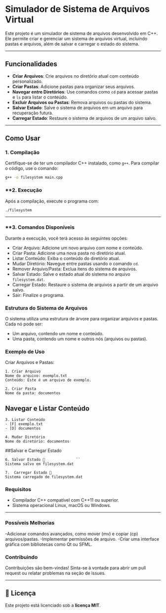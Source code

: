 # Simulador de Sistema de Arquivos Virtual

Este projeto é um simulador de sistema de arquivos desenvolvido em C++. Ele permite criar e gerenciar um sistema de arquivos virtual, incluindo pastas e arquivos, além de salvar e carregar o estado do sistema.

---

## **Funcionalidades**

- **Criar Arquivos**: Crie arquivos no diretório atual com conteúdo personalizado.
- **Criar Pastas**: Adicione pastas para organizar seus arquivos.
- **Navegar entre Diretórios**: Use comandos como `cd` para acessar pastas e `ls` para listar o conteúdo.
- **Excluir Arquivos ou Pastas**: Remova arquivos ou pastas do sistema.
- **Salvar Estado**: Salve o sistema de arquivos em um arquivo para recuperação futura.
- **Carregar Estado**: Restaure o sistema de arquivos de um arquivo salvo.

---

## **Como Usar**

### **1. Compilação**
Certifique-se de ter um compilador C++ instalado, como `g++`. Para compilar o código, use o comando:

```bash
g++ -o filesystem main.cpp
```
### **2. Execução
Após a compilação, execute o programa com:

```bash
./filesystem
```
---
### **3. Comandos Disponíveis
Durante a execução, você terá acesso às seguintes opções:

- Criar Arquivo: Adicione um novo arquivo com nome e conteúdo.
- Criar Pasta: Adicione uma nova pasta no diretório atual.
- Listar Conteúdo: Exiba o conteúdo do diretório atual.
- Mudar Diretório: Navegue entre pastas usando o comando `cd`.
- Remover Arquivo/Pasta: Exclua itens do sistema de arquivos.
- Salvar Estado: Salve o estado atual do sistema no arquivo `filesystem.dat`.
- Carregar Estado: Restaure o sistema de arquivos a partir de um arquivo salvo.
- Sair: Finalize o programa.


### Estrutura do Sistema de Arquivos

O sistema utiliza uma estrutura de árvore para organizar arquivos e pastas. Cada nó pode ser:

- Um arquivo, contendo um nome e conteúdo.
- Uma pasta, contendo um nome e outros nós (arquivos ou pastas).

### Exemplo de Uso
Criar Arquivos e Pastas:

```text
1. Criar Arquivo
Nome do arquivo: exemplo.txt
Conteúdo: Este é um arquivo de exemplo.

2. Criar Pasta
Nome da pasta: documentos
```
## Navegar e Listar Conteúdo

```text
3. Listar Conteúdo
- [F] exemplo.txt
- [D] documentos

4. Mudar Diretório
Nome do diretório: documentos
```

##Salvar e Carregar Estado
```text
6. Salvar Estado 💾				``	
Sistema salvo em filesystem.dat

7.  Carregar Estado 💽
Sistema carregado de filesystem.dat
```

### Requisitos
- Compilador C++ compatível com C++11 ou superior.
- Sistema operacional Linux, macOS ou Windows.

---

### Possíveis Melhorias
-Adicionar comandos avançados, como mover (mv) e copiar (cp) arquivos/pastas.
-Implementar permissões de arquivo.
-Criar uma interface gráfica com bibliotecas como Qt ou SFML.

### Contribuindo
Contribuições são bem-vindas! Sinta-se à vontade para abrir um pull request ou relatar problemas na seção de issues.

---

## 📜 Licença
Este projeto está licenciado sob a **licença MIT**.
